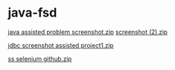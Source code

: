 # java-fsd
[java assisted problem screenshot.zip](https://github.com/alwarvaidehi/java-fsd/files/12700510/java.assisted.problem.screenshot.zip)
[screenshot (2).zip](https://github.com/alwarvaidehi/java-fsd/files/12700545/screenshot.2.zip)



[jdbc screenshot assisted project1.zip](https://github.com/alwarvaidehi/java-fsd/files/12715141/jdbc.screenshot.assisted.project1.zip)

[ss selenium github.zip](https://github.com/alwarvaidehi/java-fsd/files/12765405/ss.selenium.github.zip)
